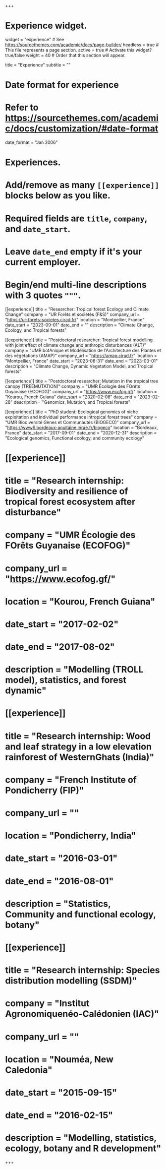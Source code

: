 +++
# Experience widget.
widget = "experience"  # See https://sourcethemes.com/academic/docs/page-builder/
headless = true  # This file represents a page section.
active = true  # Activate this widget? true/false
weight = 40  # Order that this section will appear.

title = "Experience"
subtitle = ""

# Date format for experience
#   Refer to https://sourcethemes.com/academic/docs/customization/#date-format
date_format = "Jan 2006"

# Experiences.
#   Add/remove as many `[[experience]]` blocks below as you like.
#   Required fields are `title`, `company`, and `date_start`.
#   Leave `date_end` empty if it's your current employer.
#   Begin/end multi-line descriptions with 3 quotes `"""`.

[[experience]]
  title = "Researcher: Tropical forest Ecology and Climate Change"
  company = "UR Forêts et sociétés (F&S)"
  company_url = "https://ur-forets-societes.cirad.fr/"
  location = "Montpellier, France"
  date_start = "2023-09-01"
  date_end = ""
  description = "Climate Change, Ecology, and Tropical forests"

[[experience]]
  title = "Postdoctoral researcher: Tropical forest modelling with joint effect of climate change and anthropic disturbances (ALT)"
  company = "UMR botAnique et Modélisation de l'Architecture des Plantes et des végétations (AMAP)"
  company_url = "https://amap.cirad.fr"
  location = "Montpellier, France"
  date_start = "2023-08-31"
  date_end = "2023-03-01"
  description = "Climate Change, Dynamic Vegetation Model, and Tropical forests"

[[experience]]
  title = "Postdoctoral researcher: Mutation in the tropical tree canopy (TREEMUTATION)"
  company = "UMR Écologie des FOrêts Guyanaise (ECOFOG)"
  company_url = "https://www.ecofog.gf/"
  location = "Kourou, French Guiana"
  date_start = "2020-02-08"
  date_end = "2023-02-28"
  description = "Genomics, Mutation, and Tropical forests"
  
[[experience]]
  title = "PhD student: Ecological genomics of niche exploitation and individual performance intropical forest trees"
  company = "UMR Biodiversité Gènes et Communautés (BIOGECO)"
  company_url = "https://www6.bordeaux-aquitaine.inrae.fr/biogeco"
  location = "Bordeaux, France"
  date_start = "2017-09-01"
  date_end = "2020-12-31"
  description = "Ecological genomics, Functional ecology, and community ecology"

# [[experience]]
#   title = "Research internship: Biodiversity and resilience of tropical forest ecosystem after disturbance"
#   company = "UMR Écologie des FOrêts Guyanaise (ECOFOG)"
#   company_url = "https://www.ecofog.gf/"
#   location = "Kourou, French Guiana"
#   date_start = "2017-02-02"
#   date_end = "2017-08-02"
#   description = "Modelling (TROLL model), statistics, and forest dynamic"
# 
# [[experience]]
#   title = "Research internship: Wood and leaf strategy in a low elevation rainforest of WesternGhats (India)"
#   company = "French Institute of Pondicherry (FIP)"
#   company_url = ""
#   location = "Pondicherry, India"
#   date_start = "2016-03-01"
#   date_end = "2016-08-01"
#   description = "Statistics, Community and functional ecology, botany"
#   
# [[experience]]
#   title = "Research internship: Species distribution modelling (SSDM)"
#   company = "Institut Agronomiquenéo-Calédonien (IAC)"
#   company_url = ""
#   location = "Nouméa, New Caledonia"
#   date_start = "2015-09-15"
#   date_end = "2016-02-15"
#   description = "Modelling, statistics, ecology, botany and R development"
  
+++
